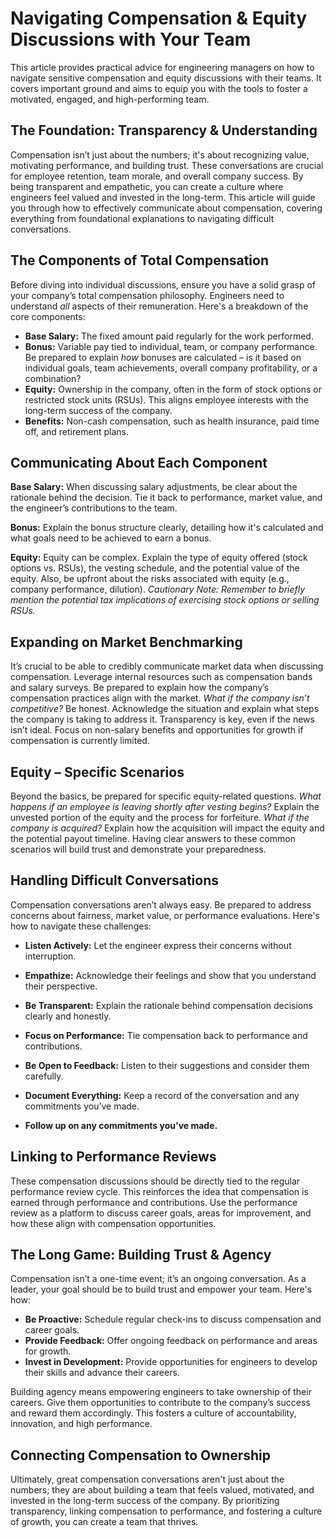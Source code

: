 # Navigating Compensation & Equity Discussions with Your Team

This article provides practical advice for engineering managers on how to navigate sensitive compensation and equity discussions with their teams. It covers important ground and aims to equip you with the tools to foster a motivated, engaged, and high-performing team.

## The Foundation: Transparency & Understanding

Compensation isn’t just about the numbers; it's about recognizing value, motivating performance, and building trust. These conversations are crucial for employee retention, team morale, and overall company success. By being transparent and empathetic, you can create a culture where engineers feel valued and invested in the long-term. This article will guide you through how to effectively communicate about compensation, covering everything from foundational explanations to navigating difficult conversations.

## The Components of Total Compensation

Before diving into individual discussions, ensure you have a solid grasp of your company’s total compensation philosophy.  Engineers need to understand *all* aspects of their remuneration. Here's a breakdown of the core components:

*   **Base Salary:**  The fixed amount paid regularly for the work performed.
*   **Bonus:**  Variable pay tied to individual, team, or company performance. Be prepared to explain *how* bonuses are calculated – is it based on individual goals, team achievements, overall company profitability, or a combination?
*   **Equity:**  Ownership in the company, often in the form of stock options or restricted stock units (RSUs). This aligns employee interests with the long-term success of the company.
*   **Benefits:**  Non-cash compensation, such as health insurance, paid time off, and retirement plans.

## Communicating About Each Component

**Base Salary:**  When discussing salary adjustments, be clear about the rationale behind the decision. Tie it back to performance, market value, and the engineer’s contributions to the team.

**Bonus:**  Explain the bonus structure clearly, detailing how it's calculated and what goals need to be achieved to earn a bonus. 

**Equity:**  Equity can be complex. Explain the type of equity offered (stock options vs. RSUs), the vesting schedule, and the potential value of the equity.  Also, be upfront about the risks associated with equity (e.g., company performance, dilution). *Cautionary Note: Remember to briefly mention the potential tax implications of exercising stock options or selling RSUs.*

## Expanding on Market Benchmarking

It’s crucial to be able to credibly communicate market data when discussing compensation.  Leverage internal resources such as compensation bands and salary surveys. Be prepared to explain how the company’s compensation practices align with the market.  *What if the company isn’t competitive?* Be honest. Acknowledge the situation and explain what steps the company is taking to address it.  Transparency is key, even if the news isn’t ideal.  Focus on non-salary benefits and opportunities for growth if compensation is currently limited.

## Equity – Specific Scenarios

Beyond the basics, be prepared for specific equity-related questions.  *What happens if an employee is leaving shortly after vesting begins?* Explain the unvested portion of the equity and the process for forfeiture. *What if the company is acquired?* Explain how the acquisition will impact the equity and the potential payout timeline. Having clear answers to these common scenarios will build trust and demonstrate your preparedness.

## Handling Difficult Conversations

Compensation conversations aren’t always easy. Be prepared to address concerns about fairness, market value, or performance evaluations. Here's how to navigate these challenges:

*   **Listen Actively:**  Let the engineer express their concerns without interruption.
*   **Empathize:** Acknowledge their feelings and show that you understand their perspective.
*   **Be Transparent:**  Explain the rationale behind compensation decisions clearly and honestly.
*   **Focus on Performance:**  Tie compensation back to performance and contributions.
*   **Be Open to Feedback:**  Listen to their suggestions and consider them carefully.

*   **Document Everything:** Keep a record of the conversation and any commitments you’ve made.
*   **Follow up on any commitments you’ve made.**

## Linking to Performance Reviews

These compensation discussions should be directly tied to the regular performance review cycle. This reinforces the idea that compensation is earned through performance and contributions. Use the performance review as a platform to discuss career goals, areas for improvement, and how these align with compensation opportunities.

## The Long Game: Building Trust & Agency

Compensation isn’t a one-time event; it’s an ongoing conversation. As a leader, your goal should be to build trust and empower your team.  Here's how:

*   **Be Proactive:**  Schedule regular check-ins to discuss compensation and career goals.
*   **Provide Feedback:**  Offer ongoing feedback on performance and areas for growth.
*   **Invest in Development:**  Provide opportunities for engineers to develop their skills and advance their careers.

Building agency means empowering engineers to take ownership of their careers.  Give them opportunities to contribute to the company’s success and reward them accordingly. This fosters a culture of accountability, innovation, and high performance.



## Connecting Compensation to Ownership

Ultimately, great compensation conversations aren't just about the numbers; they are about building a team that feels valued, motivated, and invested in the long-term success of the company. By prioritizing transparency, linking compensation to performance, and fostering a culture of growth, you can create a team that thrives.